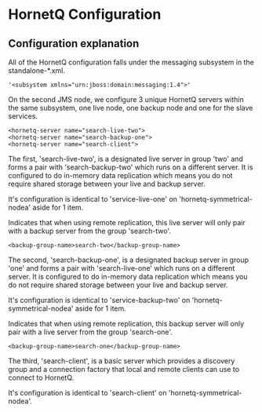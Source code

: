 ﻿HornetQ Configuration
=====================

Configuration explanation
-------------------------

All of the HornetQ configuration falls under the messaging subsystem in the standalone-*.xml.

	'<subsystem xmlns="urn:jboss:domain:messaging:1.4">'

On the second JMS node, we configure 3 unique HornetQ servers within the same subsystem, one live node, one backup node and one for the slave services.

	<hornetq-server name="search-live-two">
	<hornetq-server name="search-backup-one">
	<hornetq-server name="search-client">

The first, 'search-live-two', is a designated live server in group 'two' and forms a pair with 'search-backup-two' which runs on a different server. It is configured to do in-memory data replication which means you do not require shared storage between your live and backup server.

It's configuration is identical to 'service-live-one' on 'hornetq-symmetrical-nodea' aside for 1 item.

Indicates that when using remote replication, this live server will only pair with a backup server from the group 'search-two'.

	<backup-group-name>search-two</backup-group-name>

The second, 'search-backup-one', is a designated backup server in group 'one' and forms a pair with 'search-live-one' which runs on a different server. It is configured to do in-memory data replication which means you do not require shared storage between your live and backup server.  

It's configuration is identical to 'service-backup-two' on 'hornetq-symmetrical-nodea' aside for 1 item.

Indicates that when using remote replication, this backup server will only pair with a live server from the group 'search-one'.

	<backup-group-name>search-one</backup-group-name>

The third, 'search-client', is a basic server which provides a discovery group and a connection factory that local and remote clients can use to connect to HornetQ.

It's configuration is identical to 'search-client' on 'hornetq-symmetrical-nodea'.
